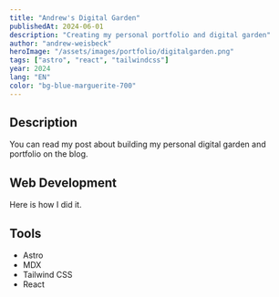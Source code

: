 ```yaml
---
title: "Andrew's Digital Garden"
publishedAt: 2024-06-01
description: "Creating my personal portfolio and digital garden"
author: "andrew-weisbeck"
heroImage: "/assets/images/portfolio/digitalgarden.png"
tags: ["astro", "react", "tailwindcss"]
year: 2024
lang: "EN"
color: "bg-blue-marguerite-700"
---
```


## Description

You can read my post about building my personal digital garden and portfolio on the blog.

## Web Development

Here is how I did it.

## Tools

- Astro
- MDX
- Tailwind CSS
- React